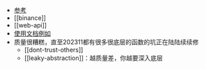 - [参考](https://www.binance.com/en/binance-api)
- [[binance]]
- [[web-api]]
- [使用文档例如](https://binance-docs.github.io/apidocs/pm/cn/#um-trade-2)
- 质量很糟糕，直至202311都有很多很底层的函数的坑正在陆陆续续修
  - [[dont-trust-others]]
  - [[leaky-abstraction]]：越质量差，你越要深入底层